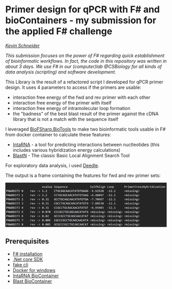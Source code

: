 # Primer design for qPCR with F# and bioContainers - my submission for the applied F# challenge

[_Kevin Schneider_](https://github.com/kMutagene)

_This submission focuses on the power of F# regarding quick establishment of bioinformatic workflows.
In fact, the code in this repository was written in about 3 days. We use F# in our (computer)lab @CSBiology for all 
kinds of data analysis (scripting) and software development._


This Library is the result of a refactored script I developed for qPCR primer design. It uses 4 parameters to access if the primers are usable:

  - interaction free energy of the fwd and rev primer with each other
  - interaction free energy of the primer with itself
  - interaction free energy of intramolecular loop formation
  - the "badness" of the best blast result of the primer against the cDNA library that is not a match with the sequence itself

I leveraged [BioFSharp.BioTools](https://github.com/CSBiology/BioFSharp/tree/developer/src/BioFSharp.BioTools) to make two bioinformatic tools usable in F# from docker container to calculate these features:

  - [IntaRNA](https://github.com/BackofenLab/IntaRNA) - a tool for predicting interactions between nuctleotides (this includes various hybridization energy calculations)
  - [BlastN](https://blast.ncbi.nlm.nih.gov/) - The classic Basic Local Alignment Search Tool

For exploratory data analysis, i used [Deedle](https://bluemountaincapital.github.io/Deedle/).

The output is a frame containing the features for fwd and rev primer sets:

![ExampleResult](https://raw.githubusercontent.com/kMutagene/AppliedFSharp/master/docsrc/files/img/ExampleOutput.png)

## Prerequisites

  - [F# installation](https://fsharp.org/use/windows/)
  - [.Net core SDK](https://dotnet.microsoft.com/download)
  - [fake cli](https://fake.build/fake-gettingstarted.html)
  - [Docker for windows](https://docs.docker.com/docker-for-windows/install/)
  - [IntaRNA BioContainer](https://quay.io/repository/biocontainers/intarna)
  - [Blast BioContainer](https://github.com/BioContainers/containers)



